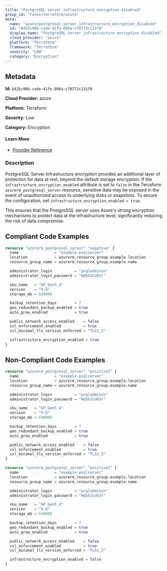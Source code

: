 ```yaml
---
title: "PostgreSQL server infrastructure encryption disabled"
group_id: "rules/terraform/azure"
meta:
  name: "azure/postgresql_server_infrastructure_encryption_disabled"
  id: "6425c98b-ca4e-41fe-896a-c78772c131f8"
  display_name: "PostgreSQL server infrastructure encryption disabled"
  cloud_provider: "azure"
  platform: "Terraform"
  framework: "Terraform"
  severity: "LOW"
  category: "Encryption"
---
```

## Metadata

**Id:** `6425c98b-ca4e-41fe-896a-c78772c131f8`

**Cloud Provider:** azure

**Platform:** Terraform

**Severity:** Low

**Category:** Encryption

#### Learn More

 - [Provider Reference](https://registry.terraform.io/providers/hashicorp/azurerm/latest/docs/resources/postgresql_server#infrastructure_encryption_enabled)

### Description

 PostgreSQL Server infrastructure encryption provides an additional layer of protection for data at rest, beyond the default storage encryption. If the `infrastructure_encryption_enabled` attribute is set to `false` in the Terraform `azurerm_postgresql_server` resource, sensitive data may be exposed in the event of unauthorized access to underlying disks or snapshots. To secure the configuration, set `infrastructure_encryption_enabled = true`.

This ensures that the PostgreSQL server uses Azure's strong encryption mechanisms to protect data at the infrastructure level, significantly reducing the risk of data compromise.


## Compliant Code Examples
```terraform
resource "azurerm_postgresql_server" "negative" {
  name                = "example-psqlserver"
  location            = azurerm_resource_group.example.location
  resource_group_name = azurerm_resource_group.example.name

  administrator_login          = "psqladminun"
  administrator_login_password = "H@Sh1CoR3!"

  sku_name   = "GP_Gen5_4"
  version    = "9.6"
  storage_mb = 640000

  backup_retention_days        = 7
  geo_redundant_backup_enabled = true
  auto_grow_enabled            = true

  public_network_access_enabled    = false
  ssl_enforcement_enabled          = true
  ssl_minimal_tls_version_enforced = "TLS1_2"

  infrastructure_encryption_enabled = true
}

```
## Non-Compliant Code Examples
```terraform
resource "azurerm_postgresql_server" "positive2" {
  name                = "example-psqlserver"
  location            = azurerm_resource_group.example.location
  resource_group_name = azurerm_resource_group.example.name

  administrator_login          = "psqladminun"
  administrator_login_password = "H@Sh1CoR3!"

  sku_name   = "GP_Gen5_4"
  version    = "9.6"
  storage_mb = 640000

  backup_retention_days        = 7
  geo_redundant_backup_enabled = true
  auto_grow_enabled            = true

  public_network_access_enabled    = false
  ssl_enforcement_enabled          = true
  ssl_minimal_tls_version_enforced = "TLS1_2"
}

```

```terraform
resource "azurerm_postgresql_server" "positive1" {
  name                = "example-psqlserver"
  location            = azurerm_resource_group.example.location
  resource_group_name = azurerm_resource_group.example.name

  administrator_login          = "psqladminun"
  administrator_login_password = "H@Sh1CoR3!"

  sku_name   = "GP_Gen5_4"
  version    = "9.6"
  storage_mb = 640000

  backup_retention_days        = 7
  geo_redundant_backup_enabled = true
  auto_grow_enabled            = true

  public_network_access_enabled    = false
  ssl_enforcement_enabled          = true
  ssl_minimal_tls_version_enforced = "TLS1_2"

  infrastructure_encryption_enabled = false
}

```